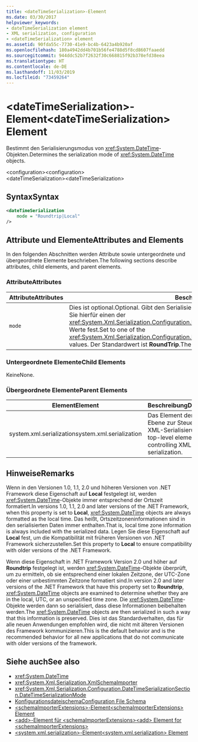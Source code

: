 ```yaml
---
title: <dateTimeSerialization>-Element
ms.date: 03/30/2017
helpviewer_keywords:
- dateTimeSerialization element
- XML serialization, configuration
- <dateTimeSerialization> element
ms.assetid: 90fda55c-7730-41e9-bc4b-6423a4b920af
ms.openlocfilehash: 180a4942dd4b701b56fe4788d5f8cd8607faaedd
ms.sourcegitcommit: 944ddc52b7f2632f30c668815f92b378efd38eea
ms.translationtype: HT
ms.contentlocale: de-DE
ms.lasthandoff: 11/03/2019
ms.locfileid: "73459264"
---
```

# <a name="datetimeserialization-element"></a><span data-ttu-id="6fdc5-102">\<dateTimeSerialization>-Element</span><span class="sxs-lookup"><span data-stu-id="6fdc5-102">\<dateTimeSerialization> Element</span></span>
<span data-ttu-id="6fdc5-103">Bestimmt den Serialisierungsmodus von <xref:System.DateTime>-Objekten.</span><span class="sxs-lookup"><span data-stu-id="6fdc5-103">Determines the serialization mode of <xref:System.DateTime> objects.</span></span>  
  
 <span data-ttu-id="6fdc5-104">\<configuration></span><span class="sxs-lookup"><span data-stu-id="6fdc5-104">\<configuration></span></span>  
<span data-ttu-id="6fdc5-105">\<dateTimeSerialization></span><span class="sxs-lookup"><span data-stu-id="6fdc5-105">\<dateTimeSerialization></span></span>  
  
## <a name="syntax"></a><span data-ttu-id="6fdc5-106">Syntax</span><span class="sxs-lookup"><span data-stu-id="6fdc5-106">Syntax</span></span>  
  
```xml  
<dateTimeSerialization  
    mode = "Roundtrip|Local"  
/>  
```  
  
## <a name="attributes-and-elements"></a><span data-ttu-id="6fdc5-107">Attribute und Elemente</span><span class="sxs-lookup"><span data-stu-id="6fdc5-107">Attributes and Elements</span></span>  
 <span data-ttu-id="6fdc5-108">In den folgenden Abschnitten werden Attribute sowie untergeordnete und übergeordnete Elemente beschrieben.</span><span class="sxs-lookup"><span data-stu-id="6fdc5-108">The following sections describe attributes, child elements, and parent elements.</span></span>  
  
### <a name="attributes"></a><span data-ttu-id="6fdc5-109">Attribute</span><span class="sxs-lookup"><span data-stu-id="6fdc5-109">Attributes</span></span>  
  
|<span data-ttu-id="6fdc5-110">Attribute</span><span class="sxs-lookup"><span data-stu-id="6fdc5-110">Attributes</span></span>|<span data-ttu-id="6fdc5-111">Beschreibung</span><span class="sxs-lookup"><span data-stu-id="6fdc5-111">Description</span></span>|  
|----------------|-----------------|  
|`mode`|<span data-ttu-id="6fdc5-112">Dies ist optional.</span><span class="sxs-lookup"><span data-stu-id="6fdc5-112">Optional.</span></span> <span data-ttu-id="6fdc5-113">Gibt den Serialisierungsmodus an.</span><span class="sxs-lookup"><span data-stu-id="6fdc5-113">Specifies the serialization mode.</span></span> <span data-ttu-id="6fdc5-114">Legen Sie hierfür einen der <xref:System.Xml.Serialization.Configuration.DateTimeSerializationSection.DateTimeSerializationMode>-Werte fest.</span><span class="sxs-lookup"><span data-stu-id="6fdc5-114">Set to one of the <xref:System.Xml.Serialization.Configuration.DateTimeSerializationSection.DateTimeSerializationMode> values.</span></span> <span data-ttu-id="6fdc5-115">Der Standardwert ist **RoundTrip**.</span><span class="sxs-lookup"><span data-stu-id="6fdc5-115">The default is **RoundTrip**.</span></span>|  
  
### <a name="child-elements"></a><span data-ttu-id="6fdc5-116">Untergeordnete Elemente</span><span class="sxs-lookup"><span data-stu-id="6fdc5-116">Child Elements</span></span>  
 <span data-ttu-id="6fdc5-117">Keine</span><span class="sxs-lookup"><span data-stu-id="6fdc5-117">None.</span></span>  
  
### <a name="parent-elements"></a><span data-ttu-id="6fdc5-118">Übergeordnete Elemente</span><span class="sxs-lookup"><span data-stu-id="6fdc5-118">Parent Elements</span></span>  
  
|<span data-ttu-id="6fdc5-119">Element</span><span class="sxs-lookup"><span data-stu-id="6fdc5-119">Element</span></span>|<span data-ttu-id="6fdc5-120">Beschreibung</span><span class="sxs-lookup"><span data-stu-id="6fdc5-120">Description</span></span>|  
|-------------|-----------------|  
|<span data-ttu-id="6fdc5-121">system.xml.serialization</span><span class="sxs-lookup"><span data-stu-id="6fdc5-121">system.xml.serialization</span></span>|<span data-ttu-id="6fdc5-122">Das Element der obersten Ebene zur Steuerung der XML-Serialisierung.</span><span class="sxs-lookup"><span data-stu-id="6fdc5-122">The top-level element for controlling XML serialization.</span></span>|  
  
## <a name="remarks"></a><span data-ttu-id="6fdc5-123">Hinweise</span><span class="sxs-lookup"><span data-stu-id="6fdc5-123">Remarks</span></span>  
 <span data-ttu-id="6fdc5-124">Wenn in den Versionen 1.0, 1.1, 2.0 und höheren Versionen von .NET Framework diese Eigenschaft auf **Local** festgelegt ist, werden <xref:System.DateTime>-Objekte immer entsprechend der Ortszeit formatiert.</span><span class="sxs-lookup"><span data-stu-id="6fdc5-124">In versions 1.0, 1.1, 2.0 and later versions of the .NET Framework, when this property is set to **Local**, <xref:System.DateTime> objects are always formatted as the local time.</span></span> <span data-ttu-id="6fdc5-125">Das heißt, Ortszeitzoneninformationen sind in den serialisierten Daten immer enthalten.</span><span class="sxs-lookup"><span data-stu-id="6fdc5-125">That is, local time zone information is always included with the serialized data.</span></span> <span data-ttu-id="6fdc5-126">Legen Sie diese Eigenschaft auf **Local** fest, um die Kompatibilität mit früheren Versionen von .NET Framework sicherzustellen.</span><span class="sxs-lookup"><span data-stu-id="6fdc5-126">Set this property to **Local** to ensure compatibility with older versions of the .NET Framework.</span></span>  
  
 <span data-ttu-id="6fdc5-127">Wenn diese Eigenschaft in .NET Framework Version 2.0 und höher auf **Roundtrip** festgelegt ist, werden <xref:System.DateTime>-Objekte überprüft, um zu ermitteln, ob sie entsprechend einer lokalen Zeitzone, der UTC-Zone oder einer unbestimmten Zeitzone formatiert sind.</span><span class="sxs-lookup"><span data-stu-id="6fdc5-127">In version 2.0 and later versions of the .NET Framework that have this property set to **Roundtrip**, <xref:System.DateTime> objects are examined to determine whether they are in the local, UTC, or an unspecified time zone.</span></span> <span data-ttu-id="6fdc5-128">Die <xref:System.DateTime>-Objekte werden dann so serialisiert, dass diese Informationen beibehalten werden.</span><span class="sxs-lookup"><span data-stu-id="6fdc5-128">The <xref:System.DateTime> objects are then serialized in such a way that this information is preserved.</span></span> <span data-ttu-id="6fdc5-129">Dies ist das Standardverhalten, das für alle neuen Anwendungen empfohlen wird, die nicht mit älteren Versionen des Framework kommunizieren.</span><span class="sxs-lookup"><span data-stu-id="6fdc5-129">This is the default behavior and is the recommended behavior for all new applications that do not communicate with older versions of the framework.</span></span>  
  
## <a name="see-also"></a><span data-ttu-id="6fdc5-130">Siehe auch</span><span class="sxs-lookup"><span data-stu-id="6fdc5-130">See also</span></span>

- <xref:System.DateTime>
- <xref:System.Xml.Serialization.XmlSchemaImporter>
- <xref:System.Xml.Serialization.Configuration.DateTimeSerializationSection.DateTimeSerializationMode>
- [<span data-ttu-id="6fdc5-131">Konfigurationsdateischema</span><span class="sxs-lookup"><span data-stu-id="6fdc5-131">Configuration File Schema</span></span>](../../../docs/framework/configure-apps/file-schema/index.md)
- [<span data-ttu-id="6fdc5-132">\<schemaImporterExtensions>-Element</span><span class="sxs-lookup"><span data-stu-id="6fdc5-132">\<schemaImporterExtensions> Element</span></span>](../../../docs/standard/serialization/schemaimporterextensions-element.md)
- [<span data-ttu-id="6fdc5-133">\<add>-Element für \<schemaImporterExtensions></span><span class="sxs-lookup"><span data-stu-id="6fdc5-133">\<add> Element for \<schemaImporterExtensions></span></span>](../../../docs/standard/serialization/add-element-for-schemaimporterextensions.md)
- [<span data-ttu-id="6fdc5-134">\<system.xml.serialization>-Element</span><span class="sxs-lookup"><span data-stu-id="6fdc5-134">\<system.xml.serialization> Element</span></span>](../../../docs/standard/serialization/system-xml-serialization-element.md)
